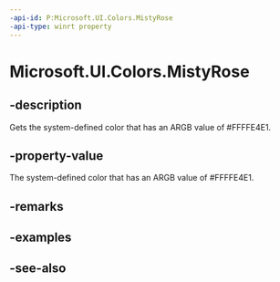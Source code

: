 ```yaml
---
-api-id: P:Microsoft.UI.Colors.MistyRose
-api-type: winrt property
---
```


<!-- Property syntax
public Windows.UI.Color MistyRose { get; }
-->

# Microsoft.UI.Colors.MistyRose

## -description

Gets the system-defined color that has an ARGB value of #FFFFE4E1.

## -property-value

The system-defined color that has an ARGB value of #FFFFE4E1.

## -remarks

## -examples

## -see-also
